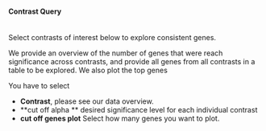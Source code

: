 #### Contrast Query

<br>Select contrasts of interest below to explore consistent genes.</br>

We provide an overview of the number of genes that were reach significance across contrasts, 
and provide all genes from all contrasts in a table to be explored. We also plot the top genes

You have to select

- **Contrast**, please see our data overview. 
- **cut off alpha ** desired significance level for each individual contrast
- **cut off genes plot** Select how many genes you want to plot. 




